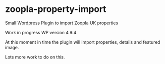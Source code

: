 # zoopla-property-import
Small Wordpress Plugin to import Zoopla UK properties

Work in progress
WP version 4.9.4

At this moment in time the plugin will import properties, details and featured image.

Lots more work to do on this.
